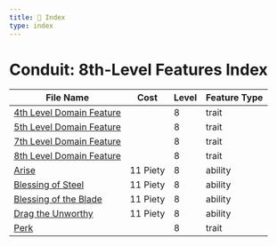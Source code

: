 ```yaml
---
title: 📑 Index
type: index
---
```


# Conduit: 8th-Level Features Index

| File Name                                                     | Cost     | Level | Feature Type |
| ------------------------------------------------------------- | -------- | ----- | ------------ |
| [4th Level Domain Feature](../4th%20Level%20Domain%20Feature) |          | 8     | trait        |
| [5th Level Domain Feature](../5th%20Level%20Domain%20Feature) |          | 8     | trait        |
| [7th Level Domain Feature](../7th%20Level%20Domain%20Feature) |          | 8     | trait        |
| [8th Level Domain Feature](../8th%20Level%20Domain%20Feature) |          | 8     | trait        |
| [Arise](../Arise)                                             | 11 Piety | 8     | ability      |
| [Blessing of Steel](../Blessing%20of%20Steel)                 | 11 Piety | 8     | ability      |
| [Blessing of the Blade](../Blessing%20of%20the%20Blade)       | 11 Piety | 8     | ability      |
| [Drag the Unworthy](../Drag%20the%20Unworthy)                 | 11 Piety | 8     | ability      |
| [Perk](../Perk)                                               |          | 8     | trait        |
